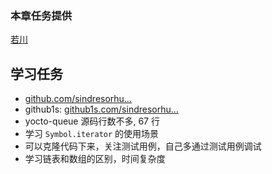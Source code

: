 ### 本章任务提供
[若川](https://juejin.cn/user/1415826704971918)


## 学习任务

-   [github.com/sindresorhu…](https://link.juejin.cn?target=https%3A%2F%2Fgithub.com%2Fsindresorhus%2Fyocto-queue "https://github.com/sindresorhus/yocto-queue")
-   github1s: [github1s.com/sindresorhu…](https://link.juejin.cn?target=https%3A%2F%2Fgithub1s.com%2Fsindresorhus%2Fyocto-queue%2Fblob%2FHEAD%2Findex.js "https://github1s.com/sindresorhus/yocto-queue/blob/HEAD/index.js")
-   yocto-queue 源码行数不多, 67 行
-   学习 `Symbol.iterator` 的使用场景
-   可以克隆代码下来，关注测试用例，自己多通过测试用例调试
-   学习链表和数组的区别，时间复杂度

